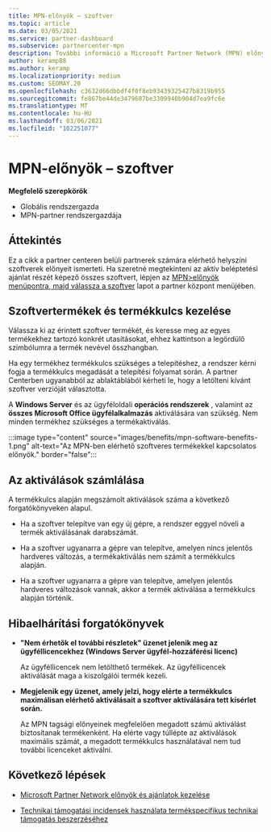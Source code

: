 ```yaml
---
title: MPN-előnyök – szoftver
ms.topic: article
ms.date: 03/05/2021
ms.service: partner-dashboard
ms.subservice: partnercenter-mpn
description: További információ a Microsoft Partner Network (MPN) előnyökkel rendelkező helyszíni szoftvertermékek használatáról
author: keramp88
ms.author: keramp
ms.localizationpriority: medium
ms.custom: SEOMAY.20
ms.openlocfilehash: c3632d66dbbdf4f0f8eb93439325427b8319b955
ms.sourcegitcommit: fe867be44de3479607be3309940b904d7ea9fc6e
ms.translationtype: MT
ms.contentlocale: hu-HU
ms.lasthandoff: 03/06/2021
ms.locfileid: "102251077"
---
```

# <a name="mpn-benefits---software"></a>MPN-előnyök – szoftver

**Megfelelő szerepkörök**

- Globális rendszergazda
- MPN-partner rendszergazdája

## <a name="overview"></a>Áttekintés

Ez a cikk a partner centeren belüli partnerek számára elérhető helyszíni szoftverek előnyeit ismerteti. Ha szeretné megtekinteni az aktív beléptetési ajánlat részét képező összes szoftvert, lépjen az  [MPN>előnyök menüpontra, majd válassza a szoftver](https://partner.microsoft.com/dashboard/mpn/membership/benefits/software) lapot a partner központ menüjében.  

## <a name="manage-software-products-and-product-keys"></a>Szoftvertermékek és termékkulcs kezelése

Válassza ki az érintett szoftver termékét, és keresse meg az egyes termékekhez tartozó konkrét utasításokat, ehhez kattintson a legördülő szimbólumra a termék nevével összhangban.

Ha egy termékhez termékkulcs szükséges a telepítéshez, a rendszer kérni fogja a termékkulcs megadását a telepítési folyamat során. A partner Centerben ugyanabból az ablaktáblából kérheti le, hogy a letölteni kívánt szoftver verzióját választotta.

A **Windows Server** és az ügyféloldali **operációs rendszerek** , valamint az **összes Microsoft Office ügyfélalkalmazás** aktiválására van szükség. Nem minden termékhez szükséges a termékaktiválás.

:::image type="content" source="images/benefits/mpn-software-benefits-1.png" alt-text="Az MPN-ben elérhető szoftveres termékekkel kapcsolatos előnyök." border="false":::

## <a name="how-activations-are-counted"></a>Az aktiválások számlálása

A termékkulcs alapján megszámolt aktiválások száma a következő forgatókönyveken alapul.

- Ha a szoftver telepítve van egy új gépre, a rendszer eggyel növeli a termék aktiválásának darabszámát.
 
- Ha a szoftver ugyanarra a gépre van telepítve, amelyen nincs jelentős hardveres változás, a termékaktiválás nem számít a termékkulcs alapján.

- Ha a szoftver ugyanarra a gépre van telepítve, amelyen jelentős hardveres változások vannak, akkor a termék aktiválása a termékkulcs alapján történik.

## <a name="troubleshooting-scenarios"></a>Hibaelhárítási forgatókönyvek

- **"Nem érhetők el további részletek" üzenet jelenik meg az ügyféllicencekhez (Windows Server ügyfél-hozzáférési licenc)**

    Az ügyféllicencek nem letölthető termékek. Az ügyféllicencek aktiválását maga a kiszolgálói termék kezeli.

- **Megjelenik egy üzenet, amely jelzi, hogy elérte a termékkulcs maximálisan elérhető aktiválásait a szoftver aktiválására tett kísérlet során.**

    Az MPN tagsági előnyeinek megfelelően megadott számú aktiválást biztosítanak termékenként. Ha elérte vagy túllépte az aktiválások maximális számát, a megadott termékkulcs használatával nem tud további licenceket aktiválni.


 ## <a name="next-steps"></a>Következő lépések

- [Microsoft Partner Network előnyök és ajánlatok kezelése](manage-your-partner-network-benefits.md)

- [Technikai támogatási incidensek használata termékspecifikus technikai támogatás beszerzéséhez](mpn-benefits-technical-support.md)



